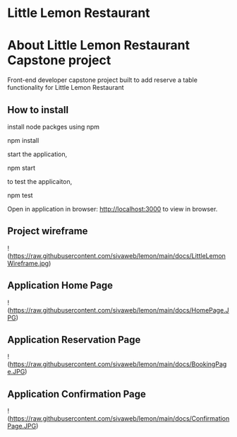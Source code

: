 # Little Lemon Restaurant

# About Little Lemon Restaurant Capstone project
   Front-end developer capstone project built to add reserve a table functionality for Little Lemon Restaurant

## How to install
install node packges using npm

  npm install

start the application,

  npm start

to test the applicaiton,

  npm test
 
Open in application in browser: 
[http://localhost:3000](http://localhost:3000) to view in  browser.

## Project wireframe
!(https://raw.githubusercontent.com/sivaweb/lemon/main/docs/LittleLemonWireframe.jpg)
    
## Application Home Page
!(https://raw.githubusercontent.com/sivaweb/lemon/main/docs/HomePage.JPG)

## Application Reservation Page
!(https://raw.githubusercontent.com/sivaweb/lemon/main/docs/BookingPage.JPG)

## Application Confirmation Page
!(https://raw.githubusercontent.com/sivaweb/lemon/main/docs/ConfirmationPage.JPG)


 